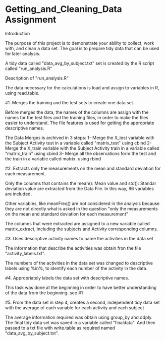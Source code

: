 # Getting_and_Cleaning_Data Assignment

Introduction

The purpose of this project is to demonstrate your ability to collect, work with, and 
clean a data set. The goal is to prepare tidy data that can be used for later analysis. 

A tidy data called "data_avg_by_subject.txt" set is created by the R script 
called "run_analysis.R"

Description of "run_analysis.R"

The data necessary for the calculations is load and assign to variables in R, using
read.table. 

#1. Merges the training and the test sets to create one data set.

Before merges the data, the names of the columns are assign with the names for the test files 
and the training files, in order to make the files easier to understand. The file features
is used for getting the appropriate descriptive names. 

The Data Merges is archived in 3 steps:
1- Merge the X_test variable with the Subject Activity test in a variable called 
"matrix_test" using cbind
2- Merge the X_train variable with the Subject Activity train in a variable called 
"matrix_train" using cbind
3- Merge all the observations form the test and the train in a variable called matrix. 
using rbind

#2. Extracts only the measurements on the mean and standard deviation for each measurement.

Only the columns that contains the mean(): Mean value and std(): Standar deviation value 
are extracted from the Data File. In this way, 66 variables are included. 

Other variables, like meanFreq() are not considered in the analysis because they are not 
directly what is asked in the question "only the measurements on the mean and standard 
deviation for each measurement"

The columns that were extracted are assigned to a new variable called matrix_extract, 
including the subjects and Activity corresponding columns. 

#3. Uses descriptive activity names to name the activities in the data set

The information that describe the activities was obtain fron the file 
"activity_labels.txt".

The numbers of the activities in the data set was changed to descriptive labels using %in%,
to identify each number of the activity in the data. 

#4. Appropriately labels the data set with descriptive names.

This task was done at the beginning in order to have better understanding of the data from 
the beginning. see #1

#5. From the data set in step 4, creates a second, independent tidy data set 
with the average of each variable for each activity and each subject 

The average information required was obtain using group_by and ddply. The final tidy data 
set was saved in a variable called "finaldata".  And then passed to a txt file with 
write.table as required named "data_avg_by_subject.txt".
